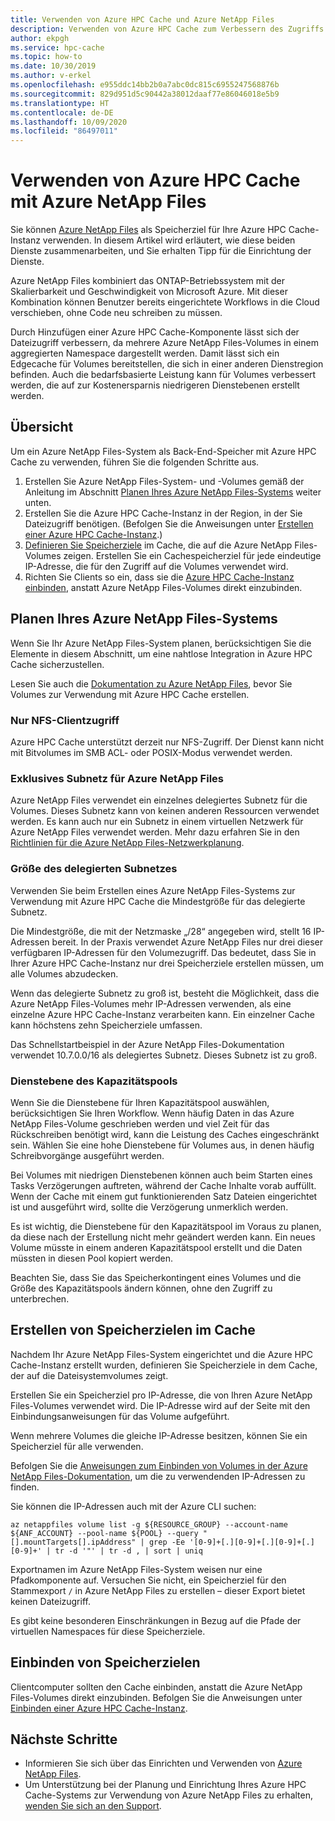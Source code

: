 ```yaml
---
title: Verwenden von Azure HPC Cache und Azure NetApp Files
description: Verwenden von Azure HPC Cache zum Verbessern des Zugriffs auf mit Azure NetApp Files gespeicherte Daten
author: ekpgh
ms.service: hpc-cache
ms.topic: how-to
ms.date: 10/30/2019
ms.author: v-erkel
ms.openlocfilehash: e955ddc14bb2b0a7abc0dc815c6955247568876b
ms.sourcegitcommit: 829d951d5c90442a38012daaf77e86046018e5b9
ms.translationtype: HT
ms.contentlocale: de-DE
ms.lasthandoff: 10/09/2020
ms.locfileid: "86497011"
---
```

# <a name="use-azure-hpc-cache-with-azure-netapp-files"></a>Verwenden von Azure HPC Cache mit Azure NetApp Files

Sie können [Azure NetApp Files](https://azure.microsoft.com/services/netapp/) als Speicherziel für Ihre Azure HPC Cache-Instanz verwenden. In diesem Artikel wird erläutert, wie diese beiden Dienste zusammenarbeiten, und Sie erhalten Tipp für die Einrichtung der Dienste.

Azure NetApp Files kombiniert das ONTAP-Betriebssystem mit der Skalierbarkeit und Geschwindigkeit von Microsoft Azure. Mit dieser Kombination können Benutzer bereits eingerichtete Workflows in die Cloud verschieben, ohne Code neu schreiben zu müssen.

Durch Hinzufügen einer Azure HPC Cache-Komponente lässt sich der Dateizugriff verbessern, da mehrere Azure NetApp Files-Volumes in einem aggregierten Namespace dargestellt werden. Damit lässt sich ein Edgecache für Volumes bereitstellen, die sich in einer anderen Dienstregion befinden. Auch die bedarfsbasierte Leistung kann für Volumes verbessert werden, die auf zur Kostenersparnis niedrigeren Dienstebenen erstellt werden.

## <a name="overview"></a>Übersicht

Um ein Azure NetApp Files-System als Back-End-Speicher mit Azure HPC Cache zu verwenden, führen Sie die folgenden Schritte aus.

1. Erstellen Sie Azure NetApp Files-System- und -Volumes gemäß der Anleitung im Abschnitt [Planen Ihres Azure NetApp Files-Systems](#plan-your-azure-netapp-files-system) weiter unten.
1. Erstellen Sie die Azure HPC Cache-Instanz in der Region, in der Sie Dateizugriff benötigen. (Befolgen Sie die Anweisungen unter [Erstellen einer Azure HPC Cache-Instanz](hpc-cache-create.md).)
1. [Definieren Sie Speicherziele](#create-storage-targets-in-the-cache) im Cache, die auf die Azure NetApp Files-Volumes zeigen. Erstellen Sie ein Cachespeicherziel für jede eindeutige IP-Adresse, die für den Zugriff auf die Volumes verwendet wird.
1. Richten Sie Clients so ein, dass sie die [Azure HPC Cache-Instanz einbinden](#mount-storage-targets), anstatt Azure NetApp Files-Volumes direkt einzubinden.

## <a name="plan-your-azure-netapp-files-system"></a>Planen Ihres Azure NetApp Files-Systems

Wenn Sie Ihr Azure NetApp Files-System planen, berücksichtigen Sie die Elemente in diesem Abschnitt, um eine nahtlose Integration in Azure HPC Cache sicherzustellen.

Lesen Sie auch die [Dokumentation zu Azure NetApp Files](../azure-netapp-files/index.yml), bevor Sie Volumes zur Verwendung mit Azure HPC Cache erstellen.

### <a name="nfs-client-access-only"></a>Nur NFS-Clientzugriff

Azure HPC Cache unterstützt derzeit nur NFS-Zugriff. Der Dienst kann nicht mit Bitvolumes im SMB ACL- oder POSIX-Modus verwendet werden.

### <a name="exclusive-subnet-for-azure-netapp-files"></a>Exklusives Subnetz für Azure NetApp Files

Azure NetApp Files verwendet ein einzelnes delegiertes Subnetz für die Volumes. Dieses Subnetz kann von keinen anderen Ressourcen verwendet werden. Es kann auch nur ein Subnetz in einem virtuellen Netzwerk für Azure NetApp Files verwendet werden. Mehr dazu erfahren Sie in den [Richtlinien für die Azure NetApp Files-Netzwerkplanung](../azure-netapp-files/azure-netapp-files-network-topologies.md).

### <a name="delegated-subnet-size"></a>Größe des delegierten Subnetzes

Verwenden Sie beim Erstellen eines Azure NetApp Files-Systems zur Verwendung mit Azure HPC Cache die Mindestgröße für das delegierte Subnetz.

Die Mindestgröße, die mit der Netzmaske „/28“ angegeben wird, stellt 16 IP-Adressen bereit. In der Praxis verwendet Azure NetApp Files nur drei dieser verfügbaren IP-Adressen für den Volumezugriff. Das bedeutet, dass Sie in Ihrer Azure HPC Cache-Instanz nur drei Speicherziele erstellen müssen, um alle Volumes abzudecken.

Wenn das delegierte Subnetz zu groß ist, besteht die Möglichkeit, dass die Azure NetApp Files-Volumes mehr IP-Adressen verwenden, als eine einzelne Azure HPC Cache-Instanz verarbeiten kann. Ein einzelner Cache kann höchstens zehn Speicherziele umfassen.

Das Schnellstartbeispiel in der Azure NetApp Files-Dokumentation verwendet 10.7.0.0/16 als delegiertes Subnetz. Dieses Subnetz ist zu groß.

### <a name="capacity-pool-service-level"></a>Dienstebene des Kapazitätspools

Wenn Sie die Dienstebene für Ihren Kapazitätspool auswählen, berücksichtigen Sie Ihren Workflow. Wenn häufig Daten in das Azure NetApp Files-Volume geschrieben werden und viel Zeit für das Rückschreiben benötigt wird, kann die Leistung des Caches eingeschränkt sein. Wählen Sie eine hohe Dienstebene für Volumes aus, in denen häufig Schreibvorgänge ausgeführt werden.

Bei Volumes mit niedrigen Dienstebenen können auch beim Starten eines Tasks Verzögerungen auftreten, während der Cache Inhalte vorab auffüllt. Wenn der Cache mit einem gut funktionierenden Satz Dateien eingerichtet ist und ausgeführt wird, sollte die Verzögerung unmerklich werden.

Es ist wichtig, die Dienstebene für den Kapazitätspool im Voraus zu planen, da diese nach der Erstellung nicht mehr geändert werden kann. Ein neues Volume müsste in einem anderen Kapazitätspool erstellt und die Daten müssten in diesen Pool kopiert werden.

Beachten Sie, dass Sie das Speicherkontingent eines Volumes und die Größe des Kapazitätspools ändern können, ohne den Zugriff zu unterbrechen.

## <a name="create-storage-targets-in-the-cache"></a>Erstellen von Speicherzielen im Cache

Nachdem Ihr Azure NetApp Files-System eingerichtet und die Azure HPC Cache-Instanz erstellt wurden, definieren Sie Speicherziele in dem Cache, der auf die Dateisystemvolumes zeigt.

Erstellen Sie ein Speicherziel pro IP-Adresse, die von Ihren Azure NetApp Files-Volumes verwendet wird. Die IP-Adresse wird auf der Seite mit den Einbindungsanweisungen für das Volume aufgeführt.

Wenn mehrere Volumes die gleiche IP-Adresse besitzen, können Sie ein Speicherziel für alle verwenden.  

Befolgen Sie die [Anweisungen zum Einbinden von Volumes in der Azure NetApp Files-Dokumentation](../azure-netapp-files/azure-netapp-files-mount-unmount-volumes-for-virtual-machines.md), um die zu verwendenden IP-Adressen zu finden.

Sie können die IP-Adressen auch mit der Azure CLI suchen:

```azurecli
az netappfiles volume list -g ${RESOURCE_GROUP} --account-name ${ANF_ACCOUNT} --pool-name ${POOL} --query "[].mountTargets[].ipAddress" | grep -Ee '[0-9]+[.][0-9]+[.][0-9]+[.][0-9]+' | tr -d '"' | tr -d , | sort | uniq
```

Exportnamen im Azure NetApp Files-System weisen nur eine Pfadkomponente auf. Versuchen Sie nicht, ein Speicherziel für den Stammexport ``/`` in Azure NetApp Files zu erstellen – dieser Export bietet keinen Dateizugriff.

Es gibt keine besonderen Einschränkungen in Bezug auf die Pfade der virtuellen Namespaces für diese Speicherziele.

## <a name="mount-storage-targets"></a>Einbinden von Speicherzielen

Clientcomputer sollten den Cache einbinden, anstatt die Azure NetApp Files-Volumes direkt einzubinden. Befolgen Sie die Anweisungen unter [Einbinden einer Azure HPC Cache-Instanz](hpc-cache-mount.md).

## <a name="next-steps"></a>Nächste Schritte

* Informieren Sie sich über das Einrichten und Verwenden von [Azure NetApp Files](../azure-netapp-files/index.yml).
* Um Unterstützung bei der Planung und Einrichtung Ihres Azure HPC Cache-Systems zur Verwendung von Azure NetApp Files zu erhalten, [wenden Sie sich an den Support](hpc-cache-support-ticket.md).
